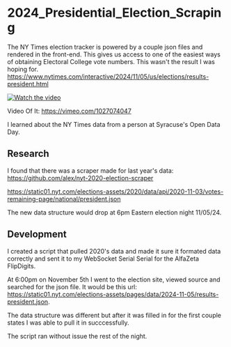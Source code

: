 # 2024_Presidential_Election_Scraping

The NY Times election tracker is powered by a couple json files and rendered in the front-end. This gives us access to one of the easiest ways of obtaining Electoral College vote numbers. This wasn't the result I was hoping for. 
https://www.nytimes.com/interactive/2024/11/05/us/elections/results-president.html

[![Watch the video](https://repository-images.githubusercontent.com/882895679/e547371e-ab09-45be-a7a9-04646985e6f1)](https://vimeo.com/1027074047)

Video Of It: https://vimeo.com/1027074047

I learned about the NY Times data from a person at Syracuse's Open Data Day. 

## Research

I found that there was a scraper made for last year's data: https://github.com/alex/nyt-2020-election-scraper

https://static01.nyt.com/elections-assets/2020/data/api/2020-11-03/votes-remaining-page/national/president.json

The new data structure would drop at 6pm Eastern election night 11/05/24. 

## Development

I created a script that pulled 2020's data and made it sure it formated data correctly and sent it to my WebSocket Serial Serial for the AlfaZeta FlipDigits. 

At 6:00pm on November 5th I went to the election site, viewed source and searched for the json file. It would be this url: https://static01.nyt.com/elections-assets/pages/data/2024-11-05/results-president.json. 

The data structure was different but after it was filled in for the first couple states I was able to pull it in succcessfully. 

The script ran without issue the rest of the night. 





